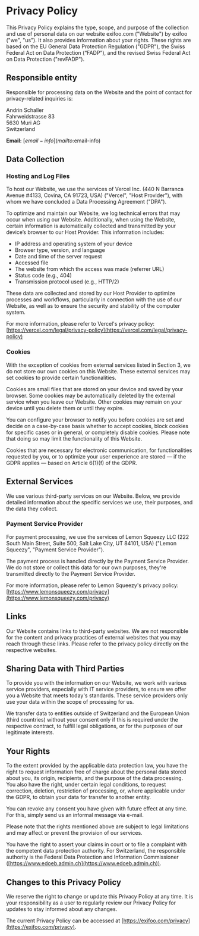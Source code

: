 # Privacy Policy

This Privacy Policy explains the type, scope, and purpose of the collection and use of personal data
on our website exifoo.com ("Website") by exifoo ("we", "us"). It also provides information about
your rights. These rights are based on the EU General Data Protection Regulation ("GDPR"),
the Swiss Federal Act on Data Protection (“FADP”), and the revised Swiss Federal Act on
Data Protection ("revFADP").

<div class="spacer-2xl"></div>

## Responsible entity

Responsible for processing data on the Website and the point of contact
for privacy-related inquiries is:

<div class="spacer"></div>

Andrin Schaller \
Fahrweidstrasse 83 \
5630 Muri AG \
Switzerland

<div class="spacer"></div>

**Email:** [$email-info](mailto:$email-info)

<div class="spacer-2xl"></div>

## Data Collection

<div class="spacer"></div>

### Hosting and Log Files

To host our Website, we use the services of Vercel Inc. (440 N Barranca Avenue #4133, Covina, CA 91723, USA)
("Vercel", "Host Provider"), with whom we have concluded a Data Processing Agreement ("DPA").

<div class="spacer"></div>

To optimize and maintain our Website, we log technical errors that may occur when using our Website.
Additionally, when using the Website, certain information is automatically collected and transmitted
by your device’s browser to our Host Provider. This information includes:

- IP address and operating system of your device
- Browser type, version, and language
- Date and time of the server request
- Accessed file
- The website from which the access was made (referrer URL)
- Status code (e.g., 404)
- Transmission protocol used (e.g., HTTP/2)

These data are collected and stored by our Host Provider to optimize processes and workflows,
particularly in connection with the use of our Website, as well as to ensure the security and
stability of the computer system.

<div class="spacer"></div>

For more information, please refer to Vercel's privacy policy: [https://vercel.com/legal/privacy-policy](https://vercel.com/legal/privacy-policy)

<div class="spacer-lg"></div>

### Cookies

With the exception of cookies from external services listed in Section 3, we do not store our own cookies
on this Website. These external services may set cookies to provide certain functionalities.

<div class="spacer"></div>

Cookies are small files that are stored on your device and saved by your browser.
Some cookies may be automatically deleted by the external service when you leave our Website.
Other cookies may remain on your device until you delete them or until they expire.

<div class="spacer"></div>

You can configure your browser to notify you before cookies are set and decide on a case-by-case basis
whether to accept cookies, block cookies for specific cases or in general, or completely disable cookies.
Please note that doing so may limit the functionality of this Website.

<div class="spacer"></div>

Cookies that are necessary for electronic communication, for functionalities requested by you,
or to optimize your user experience are stored — if the GDPR applies — based on Article 6(1)(f) of the GDPR.

<div class="spacer-2xl"></div>

## External Services

We use various third-party services on our Website. Below, we provide detailed information
about the specific services we use, their purposes, and the data they collect.

<div class="spacer-lg"></div>

### Payment Service Provider

For payment processing, we use the services of Lemon Squeezy LLC (222 South Main Street, Suite 500, Salt Lake City, UT 84101, USA)
("Lemon Squeezy", "Payment Service Provider").

<div class="spacer"></div>

The payment process is handled directly by the Payment Service Provider. We do not store or collect this
data for our own purposes, they're transmitted directly to the Payment Service Provider.

<div class="spacer"></div>

For more information, please refer to Lemon Squeezy's privacy policy: [https://www.lemonsqueezy.com/privacy](https://www.lemonsqueezy.com/privacy)

<div class="spacer-2xl"></div>

## Links

Our Website contains links to third-party websites. We are not responsible for the content and
privacy practices of external websites that you may reach through these links. Please refer to the
privacy policy directly on the respective websites.

<div class="spacer-2xl"></div>

## Sharing Data with Third Parties

To provide you with the information on our Website, we work with various service providers, especially with
IT service providers, to ensure we offer you a Website that meets today's standards. These service providers
only use your data within the scope of processing for us.

<div class="spacer"></div>

We transfer data to entities outside of Switzerland and the European Union (third countries) without your
consent only if this is required under the respective contract, to fulfill legal obligations,
or for the purposes of our legitimate interests.

<div class="spacer-2xl"></div>

## Your Rights

To the extent provided by the applicable data protection law, you have the right to request information
free of charge about the personal data stored about you, its origin, recipients, and the purpose of the
data processing. You also have the right, under certain legal conditions, to request correction, deletion,
restriction of processing, or, where applicable under the GDPR, to obtain your data for transfer to
another entity.

<div class="spacer"></div>

You can revoke any consent you have given with future effect at any time.
For this, simply send us an informal message via e-mail.

<div class="spacer"></div>

Please note that the rights mentioned above are subject to legal limitations and may affect or
prevent the provision of our services.

<div class="spacer"></div>

You have the right to assert your claims in court or to file a complaint with the competent
data protection authority. For Switzerland, the responsible authority is the Federal Data Protection
and Information Commissioner ([https://www.edoeb.admin.ch](https://www.edoeb.admin.ch)).

<div class="spacer-2xl"></div>

## Changes to this Privacy Policy

We reserve the right to change or update this Privacy Policy at any time. It is your responsibility
as a user to regularly review our Privacy Policy for updates to stay informed about any changes.

<div class="spacer"></div>

The current Privacy Policy can be accessed at [https://exifoo.com/privacy](https://exifoo.com/privacy).
